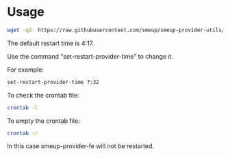 # Usage

```bash
wget -qO- https://raw.githubusercontent.com/smeup/smeup-provider-utils/master/schedule-provider-restart.sh | bash
```

The default restart time is 4:17.

Use the command "set-restart-provider-time" to change it.

For example:

```bash
set-restart-provider-time 7:32
```

To check the crontab file:

```bash
crontab -l
```

To empty the crontab file:

```bash
crontab -r
```

In this case smeup-provider-fe will not be restarted.
